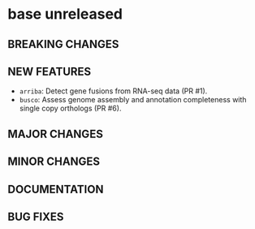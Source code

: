 # base unreleased

## BREAKING CHANGES

## NEW FEATURES

* `arriba`: Detect gene fusions from RNA-seq data (PR #1).
* `busco`: Assess genome assembly and annotation completeness with single copy orthologs (PR #6).

## MAJOR CHANGES

## MINOR CHANGES

## DOCUMENTATION

## BUG FIXES